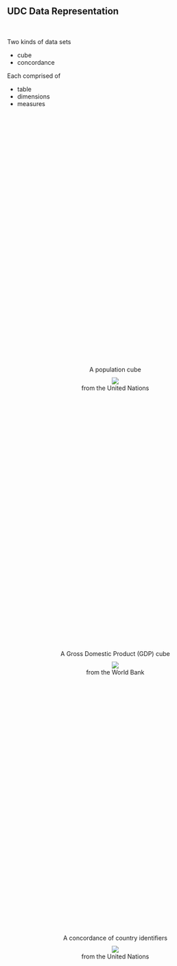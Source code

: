 ## UDC Data Representation

<div style="margin-top: 50px;"></div>

Two kinds of data sets

 * cube
 * concordance

Each comprised of

 * table
 * dimensions
 * measures

<div style="text-align: center; margin-top: 600px;">A population cube</div>
<div style="text-align: center; margin-top: 10px;"> <img src="images/udcPopCube.png"> </div>
<div style="text-align: center; margin-top: 0px;">from the United Nations</div>

<div style="text-align: center; margin-top: 600px;">A Gross Domestic Product (GDP) cube</div>
<div style="text-align: center; margin-top: 10px;"> <img src="images/udcGDPCube.png"> </div>
<div style="text-align: center; margin-top: 0px;">from the World Bank</div>

<div style="text-align: center; margin-top: 600px;">A concordance of country identifiers</div>
<div style="text-align: center; margin-top: 10px;"> <img src="images/udcCountryConcordance.png"> </div>
<div style="text-align: center; margin-bottom: 300px;">from the United Nations</div>
